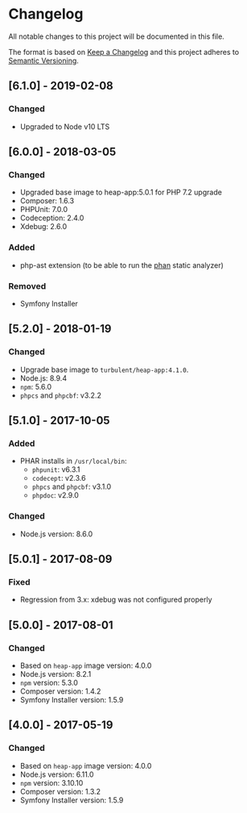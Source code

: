 # Changelog
All notable changes to this project will be documented in this file.

The format is based on [Keep a Changelog](http://keepachangelog.com/en/1.0.0/)
and this project adheres to [Semantic Versioning](http://semver.org/spec/v2.0.0.html).

## [6.1.0] - 2019-02-08

### Changed
- Upgraded to Node v10 LTS

## [6.0.0] - 2018-03-05

### Changed
- Upgraded base image to heap-app:5.0.1 for PHP 7.2 upgrade
- Composer: 1.6.3
- PHPUnit: 7.0.0
- Codeception: 2.4.0
- Xdebug: 2.6.0

### Added
- php-ast extension (to be able to run the [phan](https://github.com/phan/phan) static analyzer)

### Removed
- Symfony Installer

## [5.2.0] - 2018-01-19

### Changed
- Upgrade base image to `turbulent/heap-app:4.1.0`.
- Node.js: 8.9.4
- `npm`: 5.6.0
- `phpcs` and `phpcbf`: v3.2.2

## [5.1.0] - 2017-10-05
### Added
- PHAR installs in `/usr/local/bin`:
  - `phpunit`: v6.3.1
  - `codecept`: v2.3.6
  - `phpcs` and `phpcbf`: v3.1.0
  - `phpdoc`: v2.9.0

### Changed
- Node.js version: 8.6.0

## [5.0.1] - 2017-08-09
### Fixed
- Regression from 3.x: xdebug was not configured properly

## [5.0.0] - 2017-08-01
### Changed
- Based on `heap-app` image version: 4.0.0
- Node.js version: 8.2.1
- `npm` version: 5.3.0
- Composer version: 1.4.2
- Symfony Installer version: 1.5.9

## [4.0.0] - 2017-05-19
### Changed
- Based on `heap-app` image version: 4.0.0
- Node.js version: 6.11.0
- `npm` version: 3.10.10
- Composer version: 1.3.2
- Symfony Installer version: 1.5.9
